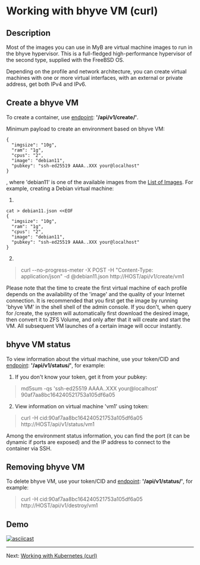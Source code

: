 # Working with bhyve VM (curl)

## Description

Most of the images you can use in MyB are virtual machine images to run in the bhyve hypervisor.
This is a full-fledged high-performance hypervisor of the second type, supplied with the FreeBSD OS.

Depending on the profile and network architecture, you can create virtual machines with one or more virtual interfaces,
with an external or private address, get both IPv4 and IPv6.

## Create a bhyve VM

To create a container, use [endpoint](api.md): **'/api/v1/create/'**.

Minimum payload to create an environment based on bhyve VM:

```
{
  "imgsize": "10g",
  "ram": "1g",
  "cpus": "2",
  "image": "debian11",
  "pubkey": "ssh-ed25519 AAAA..XXX your@localhost"
}
```

, where 'debian11' is one of the available images from the [List of Images](images.md). For example, creating a Debian virtual machine:

1)
```
cat > debian11.json <<EOF
{
  "imgsize": "10g",
  "ram": "1g",
  "cpus": "2",
  "image": "debian11",
  "pubkey": "ssh-ed25519 AAAA..XXX your@localhost"
}
```

2)
> curl --no-progress-meter -X POST -H "Content-Type: application/json" -d @debian11.json http://HOST/api/v1/create/vm1

Please note that the time to create the first virtual machine of each profile depends on the availability of the 'image' and the quality of your Internet connection.
It is recommended that you first get the image by running 'bhyve VM' in the shell shell of the admin console. If you don't, when query for /create,
the system will automatically first download the desired image, then convert it to ZFS Volume, and only after that it will create and start the VM. All subsequent
VM launches of a certain image will occur instantly.


## bhyve VM status

To view information about the virtual machine, use your token/CID and [endpoint](api.md): **'/api/v1/status/'**, for example:

1) If you don't know your token, get it from your pubkey:
>  md5sum -qs 'ssh-ed25519 AAAA..XXX your@localhost'
> 90af7aa8bc164240521753a105df6a05

2) View information on virtual machine 'vm1' using token:
> curl -H cid:90af7aa8bc164240521753a105df6a05 http://HOST/api/v1/status/vm1

Among the environment status information, you can find the port (it can be dynamic if ports are exposed) and the IP address to connect to the container via SSH.


## Removing bhyve VM

To delete bhyve VM, use your token/CID and [endpoint](api.md): **'/api/v1/status/'**, for example:

> curl -H cid:90af7aa8bc164240521753a105df6a05 http://HOST/api/v1/destroy/vm1

## Demo

[![asciicast](https://asciinema.org/a/492198.svg)](https://asciinema.org/a/492198)

---

Next: [Working with Kubernetes (curl)](k8s_curl.md)
